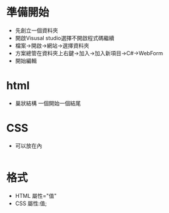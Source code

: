 # 準備開始
* 先創立一個資料夾
* 開啟Visusal studio選擇不開啟程式碼繼續
* 檔案->開啟->網站->選擇資料夾
* 方案總管在資料夾上右鍵->加入->加入新項目->C#->WebForm
* 開始編輯

# html
* 巢狀結構 一個開始一個結尾

# CSS
* 可以放在<head>內
```

```

# 格式
* HTML 屬性="值"
* CSS 屬性:值;
